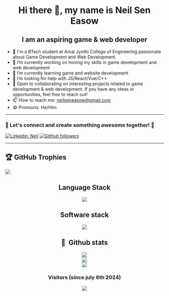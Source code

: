 <h1 align="center">Hi there 👋, my name is Neil Sen Easow</h1>
<h2 align="center">I am an aspiring game & web developer</h2>


- 👀 I'm a BTech student at Amal Jyothi College of Engineering passionate about Game Development and Web Development.
- 🔭 I’m currently working on honing my skills in game development and web development  
- 🌱 I’m currently learning game and website development 
- 🤔 I’m looking for help with JS/React/Vue/C++
- 💞️ Open to collaborating on interesting projects related to game development & web development. If you have any ideas or opportunities, feel free to reach out!
- 📫 How to reach me: neilseneasow@gmail.com 
- 😄 Pronouns: He/Him

<hr />

<h3> 🌟 Let's connect and create something awesome together! 🚀 </h3>

[![Linkedin: Neil](https://img.shields.io/badge/LinkedIn-0077B5?style=for-the-badge&logo=linkedin&logoColor=white&link=)](https://www.linkedin.com/in/neil-sen-easow-973606258/)
[![GitHub followers](https://img.shields.io/badge/GitHub-100000?style=for-the-badge&logo=github&logoColor=white)](https://github.com/NeilSenEasow)
<hr />

## 🏆 GitHub Trophies
![](https://github-profile-trophy.vercel.app/?username=neilseneasow&theme=radical&no-frame=false&no-bg=true&margin-w=4)

<div align = "center" >
   
   ## Language Stack
   <p align="center">
     <a href="https://skillicons.dev">
       <img src="https://skillicons.dev/icons?i=c,py,java,cs,html,css,dotnet,bootstrap,express,js,ts,jquery,mysql,npm" />
     </a>
   </p>
   
   ## Software stack
   <p align="center">
     <a href="https://skillicons.dev">
       <img src="https://skillicons.dev/icons?i=git,github,ubuntu,linux,unity,vscode,windows,figma,postman" />
     </a>
   </p>
   
             
             
             
   
   ## 🧰 &nbsp;Github stats
   ![](https://github-readme-stats-alpha-snowy-32.vercel.app/api?username=neilseneasow&theme=merko&hide_border=false&include_all_commits=true&count_private=true)<br/>
   ![](https://github-readme-streak-stats.herokuapp.com/?user=neilseneasow&theme=radical&hide_border=false)<br/>
   [![](https://github-readme-stats.vercel.app/api/top-langs/?username=NeilSenEasow&theme=radical&hide_border=false&include_all_commits=true&count_private=true&layout=compact)](#Stats)<br/>
   
<div />

### Visitors (since july 6th 2024)

[![](https://visitcount.itsvg.in/api?id=NeilSenEasow&icon=0&color=0)](#Visitors)

<!---
NeilSenEasow/NeilSenEasow is a ✨ special ✨ repository because its `README.md` (this file) appears on your GitHub profile.
You can click the Preview link to take a look at your changes.
--->
